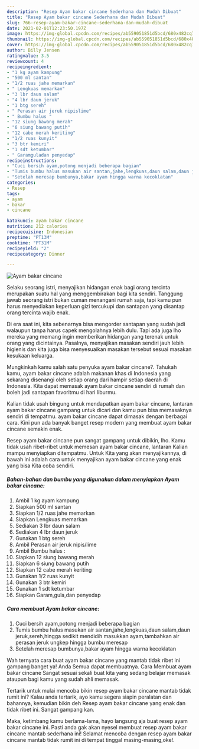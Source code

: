 ```yaml
---
description: "Resep Ayam bakar cincane Sederhana dan Mudah Dibuat"
title: "Resep Ayam bakar cincane Sederhana dan Mudah Dibuat"
slug: 766-resep-ayam-bakar-cincane-sederhana-dan-mudah-dibuat
date: 2021-02-01T12:23:50.197Z
image: https://img-global.cpcdn.com/recipes/ab559051851d5bcd/680x482cq70/ayam-bakar-cincane-foto-resep-utama.jpg
thumbnail: https://img-global.cpcdn.com/recipes/ab559051851d5bcd/680x482cq70/ayam-bakar-cincane-foto-resep-utama.jpg
cover: https://img-global.cpcdn.com/recipes/ab559051851d5bcd/680x482cq70/ayam-bakar-cincane-foto-resep-utama.jpg
author: Billy Jensen
ratingvalue: 3.5
reviewcount: 4
recipeingredient:
- "1 kg ayam kampung"
- "500 ml santan"
- "1/2 ruas jahe memarkan"
- " Lengkuas memarkan"
- "3 lbr daun salam"
- "4 lbr daun jeruk"
- "1 btg sereh"
- " Perasan air jeruk nipislime"
- " Bumbu halus "
- "12 siung bawang merah"
- "6 siung bawang putih"
- "12 cabe merah keriting"
- "1/2 ruas kunyit"
- "3 btr kemiri"
- "1 sdt ketumbar"
- " Garamguladan penyedap"
recipeinstructions:
- "Cuci bersih ayam,potong menjadi beberapa bagian"
- "Tumis bumbu halus masukan air santan,jahe,lengkuas,daun salam,daun jeruk,sereh,hingga sedikit mendidih masukkan ayam,tambahkan air perasan jeruk ungkep hingga bumbu meresap"
- "Setelah meresap bumbunya,bakar ayam hingga warna kecoklatan"
categories:
- Resep
tags:
- ayam
- bakar
- cincane

katakunci: ayam bakar cincane 
nutrition: 212 calories
recipecuisine: Indonesian
preptime: "PT13M"
cooktime: "PT31M"
recipeyield: "2"
recipecategory: Dinner

---
```



![Ayam bakar cincane](https://img-global.cpcdn.com/recipes/ab559051851d5bcd/680x482cq70/ayam-bakar-cincane-foto-resep-utama.jpg)

Selaku seorang istri, menyajikan hidangan enak bagi orang tercinta merupakan suatu hal yang menggembirakan bagi kita sendiri. Tanggung jawab seorang istri bukan cuman menangani rumah saja, tapi kamu pun harus menyediakan keperluan gizi tercukupi dan santapan yang disantap orang tercinta wajib enak.

Di era  saat ini, kita sebenarnya bisa mengorder santapan yang sudah jadi walaupun tanpa harus capek mengolahnya lebih dulu. Tapi ada juga lho mereka yang memang ingin memberikan hidangan yang terenak untuk orang yang dicintainya. Pasalnya, menyajikan masakan sendiri jauh lebih higienis dan kita juga bisa menyesuaikan masakan tersebut sesuai masakan kesukaan keluarga. 



Mungkinkah kamu salah satu penyuka ayam bakar cincane?. Tahukah kamu, ayam bakar cincane adalah makanan khas di Indonesia yang sekarang disenangi oleh setiap orang dari hampir setiap daerah di Indonesia. Kita dapat memasak ayam bakar cincane sendiri di rumah dan boleh jadi santapan favoritmu di hari liburmu.

Kalian tidak usah bingung untuk mendapatkan ayam bakar cincane, lantaran ayam bakar cincane gampang untuk dicari dan kamu pun bisa memasaknya sendiri di tempatmu. ayam bakar cincane dapat dimasak dengan berbagai cara. Kini pun ada banyak banget resep modern yang membuat ayam bakar cincane semakin enak.

Resep ayam bakar cincane pun sangat gampang untuk dibikin, lho. Kamu tidak usah ribet-ribet untuk memesan ayam bakar cincane, lantaran Kalian mampu menyiapkan ditempatmu. Untuk Kita yang akan menyajikannya, di bawah ini adalah cara untuk menyajikan ayam bakar cincane yang enak yang bisa Kita coba sendiri.

<!--inarticleads1-->

##### Bahan-bahan dan bumbu yang digunakan dalam menyiapkan Ayam bakar cincane:

1. Ambil 1 kg ayam kampung
1. Siapkan 500 ml santan
1. Siapkan 1/2 ruas jahe memarkan
1. Siapkan  Lengkuas memarkan
1. Sediakan 3 lbr daun salam
1. Sediakan 4 lbr daun jeruk
1. Gunakan 1 btg sereh
1. Ambil  Perasan air jeruk nipis/lime
1. Ambil  Bumbu halus :
1. Siapkan 12 siung bawang merah
1. Siapkan 6 siung bawang putih
1. Siapkan 12 cabe merah keriting
1. Gunakan 1/2 ruas kunyit
1. Gunakan 3 btr kemiri
1. Gunakan 1 sdt ketumbar
1. Siapkan  Garam,gula,dan penyedap




<!--inarticleads2-->

##### Cara membuat Ayam bakar cincane:

1. Cuci bersih ayam,potong menjadi beberapa bagian
1. Tumis bumbu halus masukan air santan,jahe,lengkuas,daun salam,daun jeruk,sereh,hingga sedikit mendidih masukkan ayam,tambahkan air perasan jeruk ungkep hingga bumbu meresap
1. Setelah meresap bumbunya,bakar ayam hingga warna kecoklatan




Wah ternyata cara buat ayam bakar cincane yang mantab tidak ribet ini gampang banget ya! Anda Semua dapat membuatnya. Cara Membuat ayam bakar cincane Sangat sesuai sekali buat kita yang sedang belajar memasak ataupun bagi kamu yang sudah ahli memasak.

Tertarik untuk mulai mencoba bikin resep ayam bakar cincane mantab tidak rumit ini? Kalau anda tertarik, ayo kamu segera siapin peralatan dan bahannya, kemudian bikin deh Resep ayam bakar cincane yang enak dan tidak ribet ini. Sangat gampang kan. 

Maka, ketimbang kamu berlama-lama, hayo langsung aja buat resep ayam bakar cincane ini. Pasti anda gak akan nyesel membuat resep ayam bakar cincane mantab sederhana ini! Selamat mencoba dengan resep ayam bakar cincane mantab tidak rumit ini di tempat tinggal masing-masing,oke!.

